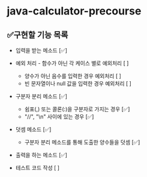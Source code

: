 # java-calculator-precourse

## ✅구현할 기능 목록

- 입력을 받는 메소드 [✅]
- 예외 처리 - 함수가 아닌 각 케이스 별로 예외처리 [ ]
    - 양수가 아닌 음수를 입력한 경우 예외처리 [ ]
    - 빈 문자열이나 null 값을 입력한 경우 예외처리 [ ]
- 구분자 분리 메소드 [✅]
    - 쉼표(,) 또는 콜론(:)을 구분자로 가지는 경우 [✅]
    - "//", "\n" 사이에 있는 경우 [✅]
- 덧셈 메소드 [✅]
    - 구분자 분리 메소드를 통해 도출한 양수들을 덧셈 [✅]
- 출력을 하는 메소드 [✅]

- 테스트 코드 작성 [ ]